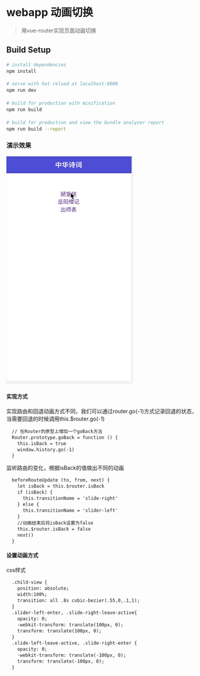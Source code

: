 # webapp 动画切换

> 用vue-router实现页面动画切换

## Build Setup

``` bash
# install dependencies
npm install

# serve with hot reload at localhost:8080
npm run dev

# build for production with minification
npm run build

# build for production and view the bundle analyzer report
npm run build --report
```
### 演示效果
![](15151432215a4f403567258.gif)

#### 实现方式
实现路由和回退动画方式不同，我们可以通过router.go(-1)方式记录回退的状态， 当需要回退的时候调用this.$router.go(-1)

```
  // 在Router的原型上增加一个goBack方法
  Router.prototype.goBack = function () {
    this.isBack = true
    window.history.go(-1)
  }
```
监听路由的变化，根据isBack的值做出不同的动画

```
  beforeRouteUpdate (to, from, next) {
    let isBack = this.$router.isBack
    if (isBack) {
      this.transitionName = 'slide-right'
    } else {
      this.transitionName = 'slider-left'
    }
    //动画结束后将isBack设置为false
    this.$router.isBack = false
    next()
  }
```

#### 设置动画方式
css样式
```
  .child-view {
    position: absolute;
    width:100%;
    transition: all .8s cubic-bezier(.55,0,.1,1);
  }
  .slider-left-enter, .slide-right-leave-active{
    opacity: 0;
    -webkit-transform: translate(100px, 0);
    transform: translate(100px, 0);
  }
  .slide-left-leave-active, .slide-right-enter {
    opacity: 0;
    -webkit-transform: translate(-100px, 0);
    transform: translate(-100px, 0);
  }
```

